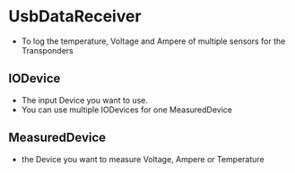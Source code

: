 # UsbDataReceiver
* To log the temperature, Voltage and Ampere of multiple sensors for the Transponders
## IODevice
* The input Device you want to use.
* You can use multiple IODevices for one MeasuredDevice
## MeasuredDevice
* the Device you want to measure Voltage, Ampere or Temperature
